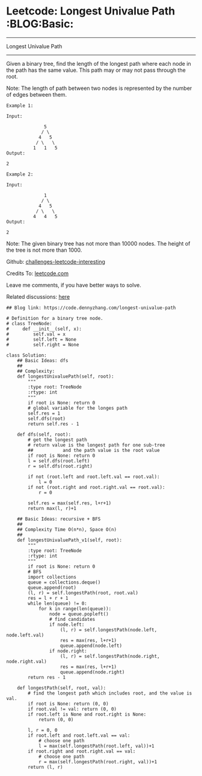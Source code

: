 # Leetcode: Longest Univalue Path     :BLOG:Basic:


---

Longest Univalue Path  

---

Given a binary tree, find the length of the longest path where each node in the path has the same value. This path may or may not pass through the root.  

Note: The length of path between two nodes is represented by the number of edges between them.  

    Example 1:
    
    Input:
    
                  5
                 / \
                4   5
               / \   \
              1   1   5
    Output:
    
    2

    Example 2:
    
    Input:
    
                  1
                 / \
                4   5
               / \   \
              4   4   5
    Output:
    
    2

Note: The given binary tree has not more than 10000 nodes. The height of the tree is not more than 1000.  

Github: [challenges-leetcode-interesting](https://github.com/DennyZhang/challenges-leetcode-interesting/tree/master/longest-univalue-path)  

Credits To: [leetcode.com](https://leetcode.com/problems/longest-univalue-path/description/)  

Leave me comments, if you have better ways to solve.  

Related discussions: [here](https://leetcode.com/problems/longest-univalue-path/discuss/108155/C++-DFS-with-explanation)  

    ## Blog link: https://code.dennyzhang.com/longest-univalue-path
    
    # Definition for a binary tree node.
    # class TreeNode:
    #     def __init__(self, x):
    #         self.val = x
    #         self.left = None
    #         self.right = None
    
    class Solution:
        ## Basic Ideas: dfs
        ##
        ## Complexity:
        def longestUnivaluePath(self, root):
            """
            :type root: TreeNode
            :rtype: int
            """
            if root is None: return 0
            # global variable for the longes path
            self.res = 1
            self.dfs(root)
            return self.res - 1
    
        def dfs(self, root):
            # get the longest path
            # return value is the longest path for one sub-tree
            ##           and the path value is the root value
            if root is None: return 0
            l = self.dfs(root.left)
            r = self.dfs(root.right)
    
            if not (root.left and root.left.val == root.val):
                l = 0
            if not (root.right and root.right.val == root.val):
                r = 0
    
            self.res = max(self.res, l+r+1)
            return max(l, r)+1
    
        ## Basic Ideas: recursive + BFS
        ##
        ## Complexity Time O(n*n), Space O(n)
        ##
        def longestUnivaluePath_v1(self, root):
            """
            :type root: TreeNode
            :rtype: int
            """
            if root is None: return 0
            # BFS
            import collections
            queue = collections.deque()
            queue.append(root)
            (l, r) = self.longestPath(root, root.val)
            res = l + r + 1
            while len(queue) != 0:
                for k in range(len(queue)):
                    node = queue.popleft()
                    # find candidates
                    if node.left:
                        (l, r) = self.longestPath(node.left, node.left.val)
                        res = max(res, l+r+1)
                        queue.append(node.left)
                    if node.right:
                        (l, r) = self.longestPath(node.right, node.right.val)
                        res = max(res, l+r+1)
                        queue.append(node.right)
            return res - 1
    
        def longestPath(self, root, val):
            # find the longest path which includes root, and the value is val.
            if root is None: return (0, 0)
            if root.val != val: return (0, 0)
            if root.left is None and root.right is None:
                return (0, 0)
    
            l, r = 0, 0
            if root.left and root.left.val == val:
                # choose one path
                l = max(self.longestPath(root.left, val))+1
            if root.right and root.right.val == val:
                # choose one path
                r = max(self.longestPath(root.right, val))+1
            return (l, r)